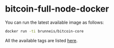 # bitcoin-full-node-docker

You can run the latest available image as follows:
```bash
docker run -ti brunneis/bitcoin-core
```

All the available tags are listed [here](https://hub.docker.com/r/brunneis/bitcoin-core/tags/).
